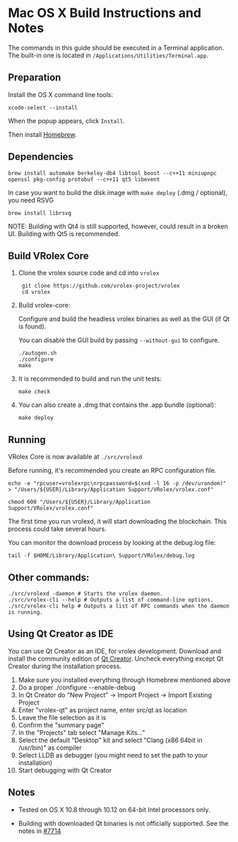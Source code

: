 Mac OS X Build Instructions and Notes
====================================
The commands in this guide should be executed in a Terminal application.
The built-in one is located in `/Applications/Utilities/Terminal.app`.

Preparation
-----------
Install the OS X command line tools:

`xcode-select --install`

When the popup appears, click `Install`.

Then install [Homebrew](http://brew.sh).

Dependencies
----------------------

    brew install automake berkeley-db4 libtool boost --c++11 miniupnpc openssl pkg-config protobuf --c++11 qt5 libevent

In case you want to build the disk image with `make deploy` (.dmg / optional), you need RSVG

    brew install librsvg

NOTE: Building with Qt4 is still supported, however, could result in a broken UI. Building with Qt5 is recommended.

Build VRolex Core
------------------------

1. Clone the vrolex source code and cd into `vrolex`

        git clone https://github.com/vrolex-project/vrolex
        cd vrolex

2.  Build vrolex-core:

    Configure and build the headless vrolex binaries as well as the GUI (if Qt is found).

    You can disable the GUI build by passing `--without-gui` to configure.

        ./autogen.sh
        ./configure
        make

3.  It is recommended to build and run the unit tests:

        make check

4.  You can also create a .dmg that contains the .app bundle (optional):

        make deploy

Running
-------

VRolex Core is now available at `./src/vrolexd`

Before running, it's recommended you create an RPC configuration file.

    echo -e "rpcuser=vrolexrpc\nrpcpassword=$(xxd -l 16 -p /dev/urandom)" > "/Users/${USER}/Library/Application Support/VRolex/vrolex.conf"

    chmod 600 "/Users/${USER}/Library/Application Support/VRolex/vrolex.conf"

The first time you run vrolexd, it will start downloading the blockchain. This process could take several hours.

You can monitor the download process by looking at the debug.log file:

    tail -f $HOME/Library/Application\ Support/VRolex/debug.log

Other commands:
-------

    ./src/vrolexd -daemon # Starts the vrolex daemon.
    ./src/vrolex-cli --help # Outputs a list of command-line options.
    ./src/vrolex-cli help # Outputs a list of RPC commands when the daemon is running.

Using Qt Creator as IDE
------------------------
You can use Qt Creator as an IDE, for vrolex development.
Download and install the community edition of [Qt Creator](https://www.qt.io/download/).
Uncheck everything except Qt Creator during the installation process.

1. Make sure you installed everything through Homebrew mentioned above
2. Do a proper ./configure --enable-debug
3. In Qt Creator do "New Project" -> Import Project -> Import Existing Project
4. Enter "vrolex-qt" as project name, enter src/qt as location
5. Leave the file selection as it is
6. Confirm the "summary page"
7. In the "Projects" tab select "Manage Kits..."
8. Select the default "Desktop" kit and select "Clang (x86 64bit in /usr/bin)" as compiler
9. Select LLDB as debugger (you might need to set the path to your installation)
10. Start debugging with Qt Creator

Notes
-----

* Tested on OS X 10.8 through 10.12 on 64-bit Intel processors only.

* Building with downloaded Qt binaries is not officially supported. See the notes in [#7714](https://github.com/bitcoin/bitcoin/issues/7714)
